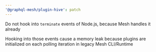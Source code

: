 ```yaml
---
'@graphql-mesh/plugin-hive': patch
---
```


Do not hook into `terminate` events of Node.js, because Mesh handles it already

Hooking into those events cause a memory leak because plugins are initialized on each polling iteration in legacy Mesh CLI/Runtime

